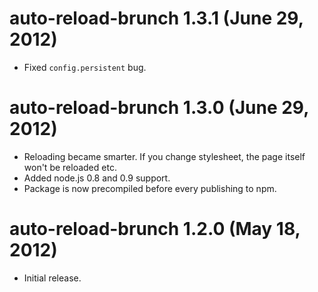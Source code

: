 # auto-reload-brunch 1.3.1 (June 29, 2012)
* Fixed `config.persistent` bug.

# auto-reload-brunch 1.3.0 (June 29, 2012)
* Reloading became smarter. If you change stylesheet, the page itself
won't be reloaded etc.
* Added node.js 0.8 and 0.9 support.
* Package is now precompiled before every publishing to npm.

# auto-reload-brunch 1.2.0 (May 18, 2012)
* Initial release.

